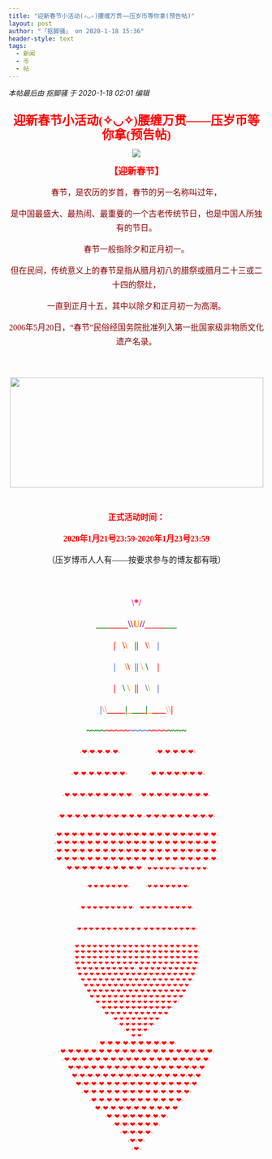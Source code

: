 ```yaml
---
title: "迎新春节小活动(✧◡✧)腰缠万贯——压岁币等你拿(预告帖)"
layout: post
author: "「抠脚骚」 on 2020-1-18 15:36"
header-style: text
tags:
  - 新闻
  - 币
  - 帖
---
```


<head></head>
<body>
 <i class="pstatus"> 本帖最后由 抠脚骚 于 2020-1-18 02:01 编辑 </i>
 <br> 
 <br> 
 <div align="center"> 
  <p style="line-height:28px;text-indent:nullem;text-align:center"><font face="微软雅黑"><font size="5"><font color="#ff0000"><strong>迎新春节小活动(✧◡✧)腰缠万贯——压岁币等你拿(预告帖)</strong></font></font></font></p> 
  <p style="line-height:28px;text-indent:nullem;text-align:center"><img src="https://bbs.boniu123.cc/static/image/smiley/1ali/27.gif" smilieid="202"></p> 
  <p style="line-height:28px;text-indent:nullem;text-align:center"><font face="微软雅黑"><font face="黑体"><font size="4"><font color="#ff0000"><strong>【迎新春节】</strong></font></font></font></font></p> 
  <p style="line-height:28px;text-indent:nullem;text-align:center"><font face="微软雅黑"><font style="font-size:16px"><font face="黑体"><font size="3"><font color="#8b0000">春节，是农历的岁首，春节的另一名称叫过年，</font></font></font></font></font></p> 
  <p style="line-height:28px;text-indent:nullem;text-align:center"><font face="微软雅黑"><font style="font-size:16px"><font face="黑体"><font size="3"><font color="#8b0000">是中国最盛大、最热闹、最重要的一个古老传统节日，也是中国人所独有的节日。</font></font></font></font></font></p> 
  <p style="line-height:28px;text-indent:nullem;text-align:center"><font face="微软雅黑"><font style="font-size:16px"><font face="黑体"><font size="3"><font color="#8b0000">春节一般指除夕和正月初一。</font></font></font></font></font></p> 
  <p style="line-height:28px;text-indent:nullem;text-align:center"><font face="微软雅黑"><font style="font-size:16px"><font face="黑体"><font size="3"><font color="#8b0000">但在民间，传统意义上的春节是指从腊月初八的腊祭或腊月二十三或二十四的祭灶，</font></font></font></font></font></p> 
  <p style="line-height:28px;text-indent:nullem;text-align:center"><font face="微软雅黑"><font style="font-size:16px"><font face="黑体"><font size="3"><font color="#8b0000">一直到正月十五，其中以除夕和正月初一为高潮。</font></font></font></font></font></p> 
  <p style="line-height:28px;text-indent:nullem;text-align:center"><font face="微软雅黑"><font style="font-size:16px"><font face="黑体"><font size="3"><font color="#8b0000">2006年5月20日，“春节”民俗经国务院批准列入第一批国家级非物质文化遗产名录。</font></font></font></font></font></p> 
  <p style="line-height:28px;text-indent:nullem;text-align:center"><font face="微软雅黑"><font style="font-size:16px"><font face="黑体"><font size="3"><font color="#8b0000"><br> </font></font></font></font></font></p> 
  <p style="line-height:28px;text-indent:nullem;text-align:center"><img width="499" height="217" src="https://timgsa.baidu.com/timg?image&amp;quality=80&amp;size=b9999_10000&amp;sec=1579291296169&amp;di=05a746604161e901c0e9e6329ca90d35&amp;imgtype=0&amp;src=http%3A%2F%2F5b0988e595225.cdn.sohucs.com%2Fimages%2F20171227%2F701d0d34ab774f09a5b7dcce91d7cdef.gif"></p> 
  <br> 
  <p style="line-height:28px;text-indent:nullem;text-align:center"><font face="微软雅黑"><font style="font-size:16px"><font color="#ff0000"><strong>正式活动时间：</strong></font></font></font></p> 
  <p style="line-height:28px;text-indent:nullem;text-align:center"><font face="微软雅黑"><font style="font-size:16px"><font color="#ff0000"><strong>2020年1月21号23:59-2020年1月23号23:59</strong></font></font></font></p> 
  <p style="line-height:28px;text-indent:nullem;text-align:center"><font face="微软雅黑"><font style="font-size:16px">（压岁博币人人有——按要求参与的博友都有哦）</font></font></p> 
  <p style="line-height:28px;text-indent:nullem;text-align:center"><font face="微软雅黑"><font style="font-size:16px"><br> </font></font></p> 
  <p style="line-height:28px;text-indent:nullem;text-align:center"><font face="黑体"><font size="4"><strong><font color="#ff0000">&nbsp; &nbsp;&nbsp; &nbsp;</font><font color="#ff00ff"> \</font><font color="#ff0000">*</font><font color="#ff00ff">/&nbsp;&nbsp;</font><font color="#ff0000">&nbsp; &nbsp;&nbsp;&nbsp;</font></strong></font></font></p> 
  <p style="line-height:28px;text-indent:nullem;text-align:center"><font face="黑体"><font size="4"><strong><font color="#008000">___</font><font color="#ff0000">____</font><font color="#800080">\\</font><font color="#ff8c00">U</font><font color="#800080">//</font><font color="#ff0000">____</font><font color="#008000">___</font></strong></font></font></p> 
  <p style="line-height:28px;text-indent:nullem;text-align:center"><font face="黑体"><font size="4"><strong><font color="#ff0000">|&nbsp; &nbsp;\</font><font color="#ff8c00">\ </font><font color="#ff0000">&nbsp;&nbsp;</font><font color="#008000">||</font><font color="#ff0000">&nbsp;&nbsp;</font><font color="#f4a460"> </font><font color="#ff0000">\</font><font color="#f4a460">\ </font><font color="#ff0000">&nbsp;&nbsp;</font><font color="#4169e1">|</font></strong></font></font></p> 
  <p style="line-height:28px;text-indent:nullem;text-align:center"><font face="黑体"><font size="4"><strong><font color="#4169e1">|&nbsp; &nbsp; </font><font color="#ff8c00">\</font><font color="#ff0000">\</font><font color="#00ffff">&nbsp;&nbsp;</font><font color="#4169e1">||</font><font color="#008000"> </font><font color="#f4a460">\ </font><font color="#008000">\</font><font color="#ff0000">&nbsp; &nbsp; |</font></strong></font></font></p> 
  <p style="line-height:28px;text-indent:nullem;text-align:center"><font face="黑体"><font size="4"><strong><font color="#ff0000">| </font><font color="#ff8c00">&nbsp;&nbsp;</font><font color="#008000">\</font><font color="#ff8c00"> \</font><font color="#ff0000">&nbsp;&nbsp;||&nbsp;&nbsp;</font><font color="#4169e1"> \</font><font color="#f4a460">\ </font><font color="#ff0000">&nbsp;&nbsp;</font><font color="#4169e1">|</font></strong></font></font></p> 
  <p style="line-height:28px;text-indent:nullem;text-align:center"><font face="黑体"><font size="4"><strong><font color="#4169e1">|</font><font color="#f4a460">\\</font><font color="#ff0000">____</font><font color="#008000">|</font><font color="#ffa500">_</font><font color="#008000">__</font><font color="#ff0000">_</font><font color="#008000">|</font><font color="#ffa500">_</font><font color="#ff0000">___</font><font color="#f4a460">\\</font><font color="#ff0000">|</font></strong></font></font></p> 
  <p style="line-height:28px;text-indent:nullem;text-align:center"><font face="黑体"><font size="4"><strong><font color="#008000">~~~~</font><font color="#ff0000">~~~~~</font><font color="#4169e1">~~~~</font><font color="#ff0000">~~~~</font><font color="#008000">~~~~</font></strong></font></font></p> 
  <p style="line-height:28px;text-indent:nullem;text-align:center"><font face="黑体"><font color="#ff0000"><font size="3"> </font><font size="1">&nbsp;&nbsp;</font></font><font size="2"><font color="#ff0000">·</font></font></font><font face="黑体"><font size="2"><font color="#ff0000">❤·❤·❤·❤·❤·&nbsp; &nbsp;&nbsp; &nbsp;&nbsp; &nbsp;&nbsp; &nbsp;&nbsp; &nbsp;&nbsp; &nbsp;&nbsp; &nbsp;·❤·❤·❤·❤·❤·</font></font></font></p> 
  <p style="line-height:28px;text-indent:nullem;text-align:center"><font face="黑体"><font size="2"><font color="#ff0000">&nbsp;&nbsp;·❤·❤·❤·❤·❤·❤·❤·&nbsp; &nbsp;&nbsp; &nbsp;&nbsp; &nbsp;&nbsp; &nbsp; ·❤·❤·❤·❤·❤·❤·❤·</font></font></font></p> 
  <p style="line-height:28px;text-indent:nullem;text-align:center"><font face="黑体"><font size="2"><font color="#ff0000"> ·❤·❤·❤·❤·❤·❤·❤·❤·❤·&nbsp; &nbsp;·❤·❤·❤·❤·❤·❤·❤·❤·❤·</font></font></font></p> 
  <p style="line-height:28px;text-indent:nullem;text-align:center"><font face="黑体"><font size="2"><font color="#ff0000"> ·❤·❤·❤·❤·❤·❤·❤·❤·❤·❤·❤ ·❤·❤·❤·❤·❤·❤·❤·❤·❤·</font></font></font></p> 
  <font face="黑体"><font size="2"><font color="#ff0000">·❤·❤·❤·❤·❤·❤·❤·❤·❤·❤·❤·❤·❤·❤·❤·❤·❤·❤·❤·❤·❤·</font></font></font> 
 </div> 
 <div align="center"> 
  <font size="2"><font color="#ff0000"><font face="黑体">·</font><font face="黑体">❤·❤·❤·❤·❤·❤·❤·❤·❤·❤·❤·❤·❤·❤·❤·❤·❤·❤·❤·❤·❤</font><font face="黑体">·</font></font></font> 
 </div> 
 <div align="center"> 
  <font face="黑体"><font size="2"><font color="#ff0000">·❤·❤·❤·❤·❤·❤·❤·❤·❤·❤·❤·❤·❤·❤·❤·❤·❤·❤·❤·❤·❤·</font></font></font> 
 </div> 
 <div align="center"> 
  <font face="黑体"><font size="2"><font color="#ff0000">·❤·❤·❤·❤·❤·❤·❤·❤·❤·❤·❤·❤·❤·❤·❤·❤·❤·❤·❤·❤·❤·</font></font></font> 
 </div> 
 <div align="center"> 
  <font size="2"><font color="#ff0000"><font face="黑体">·❤·❤·❤·❤·❤·❤·❤·❤·❤·❤</font></font></font> 
  <font face="黑体"><font size="1"><font color="#ff0000">·</font></font></font> 
  <font face="黑体"><font size="1"><font color="#ff0000">❤·❤·❤·❤·❤··❤·❤·❤·❤·❤·</font></font></font> 
 </div> 
 <div align="center"> 
  <p style="line-height:28px;text-indent:nullem;text-align:center"><font face="黑体"><font size="1"><font color="#ff0000">&nbsp;&nbsp;·❤·❤·❤·❤·❤·❤·❤·&nbsp; &nbsp;&nbsp; &nbsp;&nbsp; &nbsp;&nbsp; &nbsp; ·❤·❤·❤·❤·❤·❤·❤·</font></font></font></p> 
  <p style="line-height:28px;text-indent:nullem;text-align:center"><font face="黑体"><font size="1"><font color="#ff0000">·❤·❤·❤·❤·❤·❤·❤·❤·❤·&nbsp; &nbsp;·❤·❤·❤·❤·❤·❤·❤·❤·❤·</font></font></font></p> 
  <p style="line-height:28px;text-indent:nullem;text-align:center"><font face="黑体"><font size="1"><font color="#ff0000">·❤·❤·❤·❤·❤·❤·❤·❤·❤·❤·❤ ·❤·❤·❤·❤·❤·❤·❤·❤·❤·</font></font></font></p> 
  <font face="黑体"><font size="1"><font color="#ff0000">·❤·❤·❤·❤·❤·❤·❤·❤·❤·❤·❤·❤·❤·❤·❤·❤·❤·❤·❤·❤·❤·</font></font></font> 
 </div> 
 <div align="center"> 
  <font size="1"><font color="#ff0000"><font face="黑体">·</font><font face="黑体">❤·❤·❤·❤·❤·❤·❤·❤·❤·❤·❤·❤·❤·❤·❤·❤·❤·❤·❤·❤·❤</font><font face="黑体">·</font></font></font> 
 </div> 
 <div align="center"> 
  <font face="黑体"><font size="1"><font color="#ff0000">·❤·❤·❤·❤·❤·❤·❤·❤·❤·❤·❤·❤·❤·❤·❤·❤·❤·❤·❤·❤·❤·</font></font></font> 
 </div> 
 <div align="center"> 
  <font face="黑体"><font size="1"><font color="#ff0000">·❤·❤·❤·❤·❤·❤·❤·❤·❤·❤·❤·❤·❤·❤·❤·❤·❤·❤·❤·❤·❤·</font></font></font> 
 </div> 
 <div align="center"> 
  <font size="1"><font color="#ff0000"><font face="黑体">·❤·❤·❤·❤·❤·❤·❤·❤·❤·❤·&nbsp;&nbsp;❤·❤·❤·❤·❤·❤·❤·❤·❤·❤</font><font face="黑体">·</font></font></font> 
 </div> 
 <div align="center"> 
  <font face="黑体"><font size="1"><font color="#ff0000">·❤·❤·❤·❤·❤·❤·❤·❤·❤·❤·❤·❤·❤·❤·❤·❤·❤·❤·❤·❤·</font></font></font> 
 </div> 
 <div align="center"> 
  <font face="黑体"><font size="1"><font color="#ff0000">·❤·❤·❤·❤·❤·❤·❤·❤·❤·❤·❤·❤·❤·❤·❤·❤·❤·❤·❤·</font></font></font> 
 </div> 
 <div align="center"> 
  <font face="黑体"><font size="1"><font color="#ff0000">❤·❤·❤·❤·❤·❤·❤·❤·❤·❤·❤·❤·❤·❤·❤·❤·❤·❤</font></font></font> 
 </div> 
 <div align="center"> 
  <font face="黑体"><font size="1"><font color="#ff0000">❤·❤·❤·❤·❤·❤·❤·❤·❤·❤·❤·❤·❤·❤·❤·❤·❤</font></font></font> 
 </div> 
 <div align="center"> 
  <font face="黑体"><font size="1"><font color="#ff0000">❤·❤·❤·❤·❤·❤·❤·❤·❤·❤·❤·❤·❤·❤·❤·❤</font></font></font> 
 </div> 
 <div align="center"> 
  <font face="黑体"><font size="1"><font color="#ff0000">·❤·❤·❤·❤·❤·❤·❤·❤·❤·❤·❤·❤·❤·❤·</font></font></font> 
 </div> 
 <div align="center"> 
  <font face="黑体"><font size="1"><font color="#ff0000">·❤·❤·❤·❤·❤·❤·❤·❤·❤·❤·❤·❤·</font></font></font> 
 </div> 
 <div align="center"> 
  <font face="黑体"><font size="1"><font color="#ff0000">❤·❤·❤·❤·❤·❤·❤·❤·❤·❤·❤</font></font></font> 
 </div> 
 <div align="center"> 
  <font face="黑体"><font size="1"><font color="#ff0000">·❤·❤·❤·❤·❤·❤·❤·❤·</font></font></font> 
 </div> 
 <div align="center"> 
  <font face="黑体"><font size="1"><font color="#ff0000">·❤·❤·❤·❤·❤·❤·</font></font></font> 
 </div> 
 <div align="center"> 
  <font face="黑体"><font size="1"><font color="#ff0000">·❤·❤·❤·❤·</font></font></font> 
 </div> 
 <div align="center"> 
  <font face="黑体"><font size="1"><font color="#ff0000">·❤·❤·</font></font></font> 
 </div> 
 <div align="center"> 
  <font color="#ff00"><font face="黑体"><font size="1">·</font></font></font> 
  <font size="2"><font color="#ff0000"><font face="黑体">❤·❤·❤·❤·❤·❤·❤·❤·❤·❤</font><font face="黑体">·</font></font></font> 
 </div> 
 <div align="center"> 
  <font face="黑体"><font size="2"><font color="#ff0000">·❤·❤·❤·❤·❤·❤·❤·❤·❤·❤·❤·❤·❤·❤·❤·❤·❤·❤·❤·❤·</font></font></font> 
 </div> 
 <div align="center"> 
  <font face="黑体"><font size="2"><font color="#ff0000">·❤·❤·❤·❤·❤·❤·❤·❤·❤·❤·❤·❤·❤·❤·❤·❤·❤·❤·❤·</font></font></font> 
 </div> 
 <div align="center"> 
  <font face="黑体"><font size="2"><font color="#ff0000">❤·❤·❤·❤·❤·❤·❤·❤·❤·❤·❤·❤·❤·❤·❤·❤·❤·❤</font></font></font> 
 </div> 
 <div align="center"> 
  <font face="黑体"><font size="2"><font color="#ff0000">❤·❤·❤·❤·❤·❤·❤·❤·❤·❤·❤·❤·❤·❤·❤·❤·❤</font></font></font> 
 </div> 
 <div align="center"> 
  <font face="黑体"><font size="2"><font color="#ff0000">❤·❤·❤·❤·❤·❤·❤·❤·❤·❤·❤·❤·❤·❤·❤·❤</font></font></font> 
 </div> 
 <div align="center"> 
  <font face="黑体"><font size="2"><font color="#ff0000">·❤·❤·❤·❤·❤·❤·❤·❤·❤·❤·❤·❤·❤·❤·</font></font></font> 
 </div> 
 <div align="center"> 
  <font face="黑体"><font size="2"><font color="#ff0000">·❤·❤·❤·❤·❤·❤·❤·❤·❤·❤·❤·❤·</font></font></font> 
 </div> 
 <div align="center"> 
  <font face="黑体"><font size="2"><font color="#ff0000">❤·❤·❤·❤·❤·❤·❤·❤·❤·❤·❤</font></font></font> 
 </div> 
 <div align="center"> 
  <font face="黑体"><font size="2"><font color="#ff0000">·❤·❤·❤·❤·❤·❤·❤·❤·</font></font></font> 
 </div> 
 <div align="center"> 
  <font face="黑体"><font size="2"><font color="#ff0000">·❤·❤·❤·❤·❤·❤·</font></font></font> 
 </div> 
 <div align="center"> 
  <font face="黑体"><font size="2"><font color="#ff0000">·❤·❤·❤·❤·</font></font></font> 
 </div> 
 <div align="center"> 
  <font face="黑体"><font size="2"><font color="#ff0000">·❤·❤·</font></font></font> 
 </div> 
 <div align="center"> 
  <font face="黑体"><font size="2"><font color="#ff0000">·❤·</font></font></font> 
 </div> 
 <div align="center"> 
  <font style="color:rgb(255, 0, 0)"><font size="3"><br> </font></font> 
 </div>
 <br>
</body>


